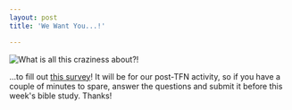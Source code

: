 ```yaml
---
layout: post
title: 'We Want You...!'

---
```


![What is all this craziness about?!](http://farm6.staticflickr.com/5310/5616322960_098df139d9_b.jpg)

...to fill out [this survey](https://docs.google.com/spreadsheet/viewform?formkey=dDZCV1hJdGU1UWk2a1Nyamkzemg5Snc6MQ)! It will be for our post-TFN activity, so if you have a couple of minutes to spare, answer the questions and submit it before this week's bible study. Thanks!
